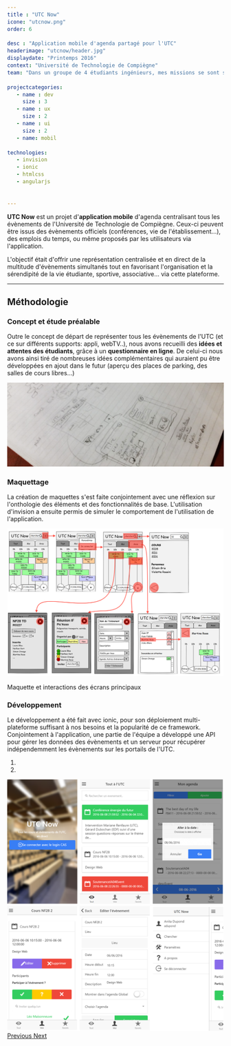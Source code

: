 ```yaml
---
title : "UTC Now"
icone: "utcnow.png"
order: 6

desc : "Application mobile d'agenda partagé pour l'UTC"
headerimage: "utcnow/header.jpg"
displaydate: "Printemps 2016"
context: "Université de Technologie de Compiègne"
team: "Dans un groupe de 4 étudiants ingénieurs, mes missions se sont surtout centrées sur le maquettage et la structure de l'application."

projectcategories:
   - name : dev
     size : 3
   - name : ux
     size : 2
   - name : ui
     size : 2
   - name: mobil

technologies:
   - invision
   - ionic
   - htmlcss
   - angularjs


---
```


**UTC Now** est un projet d'**application mobile** d'agenda centralisant 
tous les évènements de l'Université de Technologie de Compiègne.
Ceux-ci peuvent être issus des évènements officiels (conférences, 
vie de l'établissement...), des emplois du temps, ou même proposés par les
utilisateurs via l'application.

L'objectif était d'offrir une représentation centralisée et en direct de la multitude 
d'évènements simultanés tout en favorisant l'organisation et la sérendipité 
de la vie étudiante, sportive, associative... via cette plateforme.

---

## Méthodologie

### Concept et étude préalable

Outre le concept de départ de représenter tous les évènements de l'UTC (et ce
sur différents supports: appli, webTV..), nous avons recueilli des **idées
et attentes des étudiants**, grâce à un **questionnaire en ligne**. De celui-ci nous
avons ainsi tiré de nombreuses idées complémentaires qui auraient pu être
développées en ajout dans le futur (aperçu des places de parking, des salles
de cours libres...)

<img src="utcnow/notes.png" class="img-responsive" alt="Maquettes de l'appli">

### Maquettage
La création de maquettes s'est faite conjointement avec une réflexion sur 
l'onthologie des éléments et des fonctionnalités de base. L'utilisation
d'invision a ensuite permis de simuler le comportement de l'utilisation
de l'application.

<div class="thumbnail">
      <img src="utcnow/archi.png" class="img-responsive" alt="Maquettes de l'appli">
      <div class="caption">
        <p>Maquette et interactions des écrans principaux</p>
      </div>
</div>

### Développement
Le développement a été fait avec ionic, pour son déploiement multi-plateforme 
suffisant à nos besoins et la popularité de ce framework. Conjointement à
l'application, une partie de l'équipe a développé une API pour 
gérer les données des évènements et un serveur pour récupérer indépendemment 
les évènements sur les portails de l'UTC.

<div id="carousel-utcnow-final" class="carousel slide" data-ride="carousel">
  <!-- Indicators -->
  <ol class="carousel-indicators">
    <li data-target="#carousel-utcnow-final" data-slide-to="0" class="active"></li>
    <li data-target="#carousel-utcnow-final" data-slide-to="1"></li>
  </ol>

  <!-- Wrapper for slides -->
  <div class="carousel-inner" role="listbox">
    <div class="item active">
      <img src="utcnow/final1.png" alt="Aperçus de la réalisation">
      <div class="carousel-caption">
      </div>
    </div>
    <div class="item">
      <img src="utcnow/final2.png" alt="Aperçus de la réalisation">
      <div class="carousel-caption">
      </div>
    </div>
  </div>

  <!-- Controls -->
  <a class="left carousel-control" href="#carousel-utcnow-final" role="button" data-slide="prev">
    <span class="glyphicon glyphicon-chevron-left" aria-hidden="true"></span>
    <span class="sr-only">Previous</span>
  </a>
  <a class="right carousel-control" href="#carousel-utcnow-final" role="button" data-slide="next">
    <span class="glyphicon glyphicon-chevron-right" aria-hidden="true"></span>
    <span class="sr-only">Next</span>
  </a>
</div>